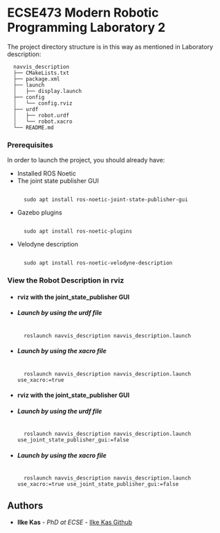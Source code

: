 # ECSE473 Modern Robotic Programming Laboratory 2

The project directory structure is in this way as mentioned in Laboratory description:

```
  navvis_description
  ├── CMakeLists.txt
  ├── package.xml
  ├── launch
  │   ├── display.launch 
  ├── config
  │   └── config.rviz
  ├── urdf
  │   ├── robot.urdf
  │   └── robot.xacro
  └── README.md
```
### Prerequisites

In order to launch the project, you should already have:
- Installed ROS Noetic
- The joint state publisher GUI
  ```
  
    sudo apt install ros-noetic-joint-state-publisher-gui
  
  ```
- Gazebo plugins
  ```
  
    sudo apt install ros-noetic-plugins
  
  ```
- Velodyne description
  ```
  
    sudo apt install ros-noetic-velodyne-description
  
  ```
### View the Robot Description in rviz

- #### rviz with the joint_state_publisher GUI

- ##### Launch by using the urdf file

  ```

    roslaunch navvis_description navvis_description.launch

  ```
- ##### Launch by using the xacro file

  ```

    roslaunch navvis_description navvis_description.launch use_xacro:=true

  ```
- #### rviz with the joint_state_publisher GUI

- ##### Launch by using the urdf file

  ```

    roslaunch navvis_description navvis_description.launch use_joint_state_publisher_gui:=false

  ```

- ##### Launch by using the xacro file

  ```

    roslaunch navvis_description navvis_description.launch use_xacro:=true use_joint_state_publisher_gui:=false

  ```
## Authors

  - **Ilke Kas** - *PhD at ECSE* -
    [Ilke Kas Github](https://github.com/ilke-kas)

